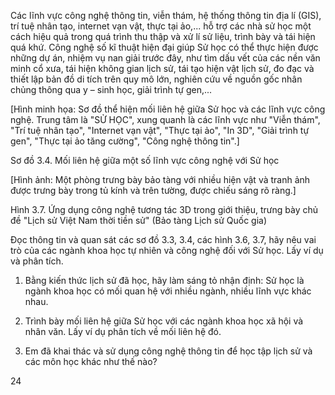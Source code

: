 Các lĩnh vực công nghệ thông tin, viễn thám, hệ thống thông tin địa lí (GIS), trí tuệ nhân tạo, internet vạn vật, thực tại ảo,... hỗ trợ các nhà sử học một cách hiệu quả trong quá trình thu thập và xử lí sử liệu, trình bày và tái hiện quá khứ. Công nghệ số kĩ thuật hiện đại giúp Sử học có thể thực hiện được những dự án, nhiệm vụ nan giải trước đây, như tìm dấu vết của các nền văn minh cổ xưa, tái hiện không gian lịch sử, tái tạo hiện vật lịch sử, đo đạc và thiết lập bản đồ di tích trên quy mô lớn, nghiên cứu về nguồn gốc nhân chủng thông qua y – sinh học, giải trình tự gen,...

[Hình minh họa: Sơ đồ thể hiện mối liên hệ giữa Sử học và các lĩnh vực công nghệ. Trung tâm là "SỬ HỌC", xung quanh là các lĩnh vực như "Viễn thám", "Trí tuệ nhân tạo", "Internet vạn vật", "Thực tại ảo", "In 3D", "Giải trình tự gen", "Thực tại ảo tăng cường", "Công nghệ thông tin".]

Sơ đồ 3.4. Mối liên hệ giữa một số lĩnh vực công nghệ với Sử học

[Hình ảnh: Một phòng trưng bày bảo tàng với nhiều hiện vật và tranh ảnh được trưng bày trong tủ kính và trên tường, được chiếu sáng rõ ràng.]

Hình 3.7. Ứng dụng công nghệ tương tác 3D trong giới thiệu, trưng bày chủ đề "Lịch sử Việt Nam thời tiền sử" (Bảo tàng Lịch sử Quốc gia)

Đọc thông tin và quan sát các sơ đồ 3.3, 3.4, các hình 3.6, 3.7, hãy nêu vai trò của các ngành khoa học tự nhiên và công nghệ đối với Sử học. Lấy ví dụ và phân tích.

1. Bằng kiến thức lịch sử đã học, hãy làm sáng tỏ nhận định: Sử học là ngành khoa học có mối quan hệ với nhiều ngành, nhiều lĩnh vực khác nhau.

2. Trình bày mối liên hệ giữa Sử học với các ngành khoa học xã hội và nhân văn. Lấy ví dụ phân tích về mối liên hệ đó.

3. Em đã khai thác và sử dụng công nghệ thông tin để học tập lịch sử và các môn học khác như thế nào?

24